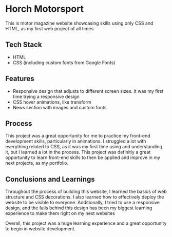 # Horch Motorsport
This is motor magazine website showcasing skills using only CSS and HTML, as my first web project of all times.

## Tech Stack
- HTML
- CSS (including custom fonts from Google Fonts)


## Features
- Responsive design that adjusts to different screen sizes. It was my first time trying a responsive design
- CSS hover animations, like transform
- News section with images and custom fonts

## Process
This project was a great opportunity for me to practice my front-end development skills, particularly in animations. I struggled a lot with everything related to CSS, as it was my first time using and understanding it, but I learned a lot in the process. This project was definitly a great opportunity to learn front-end skills to then be applied and improve in my next projects, as my portfolio.
## Conclusions and Learnings
Throughout the process of building this website, I learned the basics of web structure and CSS decorations. I also learned how to effectively deploy the website to be visible to everyone. Additionally, I tried to use a responsive design, and the fails behind this design has been my biggest learning experience to make them right on my next websites 

Overall, this project was a huge learning experience and a great opportunity to begin in website development.
